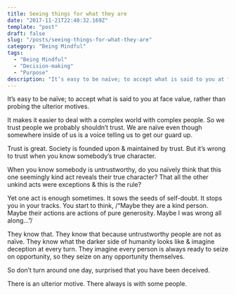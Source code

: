 ```yaml
---
title: Seeing things for what they are
date: "2017-11-21T22:40:32.169Z"
template: "post"
draft: false
slug: "/posts/seeing-things-for-what-they-are"
category: "Being Mindful"
tags:
  - "Being Mindful"
  - "Decision-making"
  - "Purpose"
description: "It’s easy to be naïve; to accept what is said to you at face value, rather than probing the ulterior motives."
---
```


It’s easy to be naïve; to accept what is said to you at face value, rather than probing the ulterior motives.

It makes it easier to deal with a complex world with complex people. So we trust people we probably shouldn’t trust. We are naïve even though somewhere inside of us is a voice telling us to get our guard up.

Trust is great. Society is founded upon & maintained by trust. But it’s wrong to trust when you know somebody’s true character.

When you know somebody is untrustworthy, do you naïvely think that this one seemingly kind act reveals their true character? That all the other unkind acts were exceptions & this is the rule?

Yet one act is enough sometimes. It sows the seeds of self-doubt. It stops you in your tracks. You start to think, /“Maybe they are a kind person. Maybe their actions are actions of pure generosity. Maybe I was wrong all along…”/

They know that. They know that because untrustworthy people are not as naïve. They know what the darker side of humanity looks like & imagine deception at every turn. They imagine every person is always ready to seize on opportunity, so they seize on any opportunity themselves.

So don’t turn around one day, surprised that you have been deceived.

There is an ulterior motive. There always is with some people.
